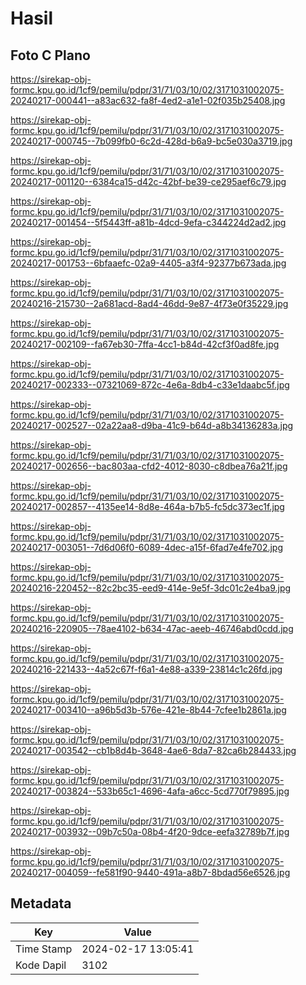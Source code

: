 # Hasil

## Foto C Plano

https://sirekap-obj-formc.kpu.go.id/1cf9/pemilu/pdpr/31/71/03/10/02/3171031002075-20240217-000441--a83ac632-fa8f-4ed2-a1e1-02f035b25408.jpg

https://sirekap-obj-formc.kpu.go.id/1cf9/pemilu/pdpr/31/71/03/10/02/3171031002075-20240217-000745--7b099fb0-6c2d-428d-b6a9-bc5e030a3719.jpg

https://sirekap-obj-formc.kpu.go.id/1cf9/pemilu/pdpr/31/71/03/10/02/3171031002075-20240217-001120--6384ca15-d42c-42bf-be39-ce295aef6c79.jpg

https://sirekap-obj-formc.kpu.go.id/1cf9/pemilu/pdpr/31/71/03/10/02/3171031002075-20240217-001454--5f5443ff-a81b-4dcd-9efa-c344224d2ad2.jpg

https://sirekap-obj-formc.kpu.go.id/1cf9/pemilu/pdpr/31/71/03/10/02/3171031002075-20240217-001753--6bfaaefc-02a9-4405-a3f4-92377b673ada.jpg

https://sirekap-obj-formc.kpu.go.id/1cf9/pemilu/pdpr/31/71/03/10/02/3171031002075-20240216-215730--2a681acd-8ad4-46dd-9e87-4f73e0f35229.jpg

https://sirekap-obj-formc.kpu.go.id/1cf9/pemilu/pdpr/31/71/03/10/02/3171031002075-20240217-002109--fa67eb30-7ffa-4cc1-b84d-42cf3f0ad8fe.jpg

https://sirekap-obj-formc.kpu.go.id/1cf9/pemilu/pdpr/31/71/03/10/02/3171031002075-20240217-002333--07321069-872c-4e6a-8db4-c33e1daabc5f.jpg

https://sirekap-obj-formc.kpu.go.id/1cf9/pemilu/pdpr/31/71/03/10/02/3171031002075-20240217-002527--02a22aa8-d9ba-41c9-b64d-a8b34136283a.jpg

https://sirekap-obj-formc.kpu.go.id/1cf9/pemilu/pdpr/31/71/03/10/02/3171031002075-20240217-002656--bac803aa-cfd2-4012-8030-c8dbea76a21f.jpg

https://sirekap-obj-formc.kpu.go.id/1cf9/pemilu/pdpr/31/71/03/10/02/3171031002075-20240217-002857--4135ee14-8d8e-464a-b7b5-fc5dc373ec1f.jpg

https://sirekap-obj-formc.kpu.go.id/1cf9/pemilu/pdpr/31/71/03/10/02/3171031002075-20240217-003051--7d6d06f0-6089-4dec-a15f-6fad7e4fe702.jpg

https://sirekap-obj-formc.kpu.go.id/1cf9/pemilu/pdpr/31/71/03/10/02/3171031002075-20240216-220452--82c2bc35-eed9-414e-9e5f-3dc01c2e4ba9.jpg

https://sirekap-obj-formc.kpu.go.id/1cf9/pemilu/pdpr/31/71/03/10/02/3171031002075-20240216-220905--78ae4102-b634-47ac-aeeb-46746abd0cdd.jpg

https://sirekap-obj-formc.kpu.go.id/1cf9/pemilu/pdpr/31/71/03/10/02/3171031002075-20240216-221433--4a52c67f-f6a1-4e88-a339-23814c1c26fd.jpg

https://sirekap-obj-formc.kpu.go.id/1cf9/pemilu/pdpr/31/71/03/10/02/3171031002075-20240217-003410--a96b5d3b-576e-421e-8b44-7cfee1b2861a.jpg

https://sirekap-obj-formc.kpu.go.id/1cf9/pemilu/pdpr/31/71/03/10/02/3171031002075-20240217-003542--cb1b8d4b-3648-4ae6-8da7-82ca6b284433.jpg

https://sirekap-obj-formc.kpu.go.id/1cf9/pemilu/pdpr/31/71/03/10/02/3171031002075-20240217-003824--533b65c1-4696-4afa-a6cc-5cd770f79895.jpg

https://sirekap-obj-formc.kpu.go.id/1cf9/pemilu/pdpr/31/71/03/10/02/3171031002075-20240217-003932--09b7c50a-08b4-4f20-9dce-eefa32789b7f.jpg

https://sirekap-obj-formc.kpu.go.id/1cf9/pemilu/pdpr/31/71/03/10/02/3171031002075-20240217-004059--fe581f90-9440-491a-a8b7-8bdad56e6526.jpg


## Metadata

| Key        | Value               |
| ---------- | ------------------- |
| Time Stamp | 2024-02-17 13:05:41 |
| Kode Dapil | 3102                |



